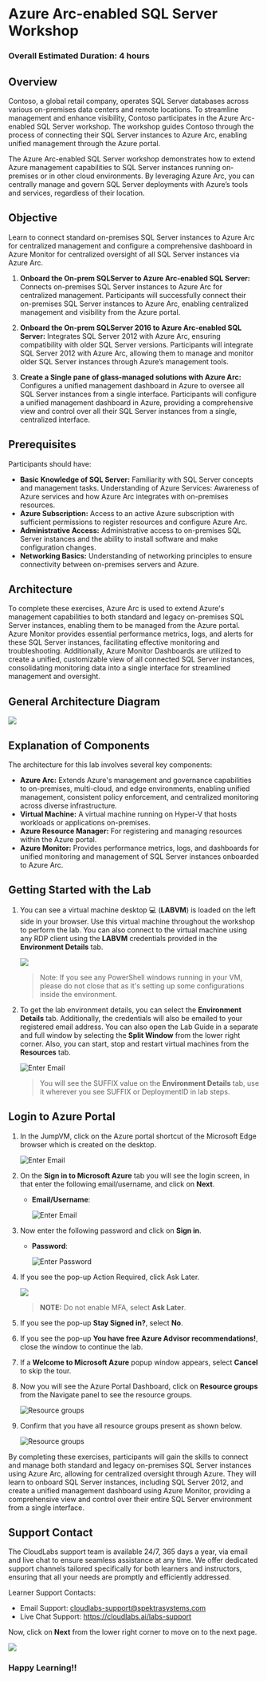 # Azure Arc-enabled SQL Server Workshop

### Overall Estimated Duration: 4 hours

## Overview

Contoso, a global retail company, operates SQL Server databases across various on-premises data centers and remote locations. To streamline management and enhance visibility, Contoso participates in the Azure Arc-enabled SQL Server workshop. The workshop guides Contoso through the process of connecting their SQL Server instances to Azure Arc, enabling unified management through the Azure portal.

The Azure Arc-enabled SQL Server workshop demonstrates how to extend Azure management capabilities to SQL Server instances running on-premises or in other cloud environments. By leveraging Azure Arc, you can centrally manage and govern SQL Server deployments with Azure’s tools and services, regardless of their location.

## Objective

Learn to connect standard on-premises SQL Server instances to Azure Arc for centralized management and configure a comprehensive dashboard in Azure Monitor for centralized oversight of all SQL Server instances via Azure Arc.

1. **Onboard the On-prem SQLServer to Azure Arc-enabled SQL Server:** Connects on-premises SQL Server instances to Azure Arc for centralized management. Participants will successfully connect their on-premises SQL Server instances to Azure Arc, enabling centralized management and visibility from the Azure portal.

1. **Onboard the On-prem SQLServer 2016 to Azure Arc-enabled SQL Server:** Integrates SQL Server 2012 with Azure Arc, ensuring compatibility with older SQL Server versions. Participants will integrate SQL Server 2012 with Azure Arc, allowing them to manage and monitor older SQL Server instances through Azure’s management tools.

1. **Create a Single pane of glass-managed solutions with Azure Arc:** Configures a unified management dashboard in Azure to oversee all SQL Server instances from a single interface. Participants will configure a unified management dashboard in Azure, providing a comprehensive view and control over all their SQL Server instances from a single, centralized interface.

## Prerequisites

Participants should have:

- **Basic Knowledge of SQL Server:** Familiarity with SQL Server concepts and management tasks.
Understanding of Azure Services: Awareness of Azure services and how Azure Arc integrates with on-premises resources.
- **Azure Subscription:** Access to an active Azure subscription with sufficient permissions to register resources and configure Azure Arc.
- **Administrative Access:** Administrative access to on-premises SQL Server instances and the ability to install software and make configuration changes.
- **Networking Basics:** Understanding of networking principles to ensure connectivity between on-premises servers and Azure.

## Architecture

To complete these exercises, Azure Arc is used to extend Azure's management capabilities to both standard and legacy on-premises SQL Server instances, enabling them to be managed from the Azure portal. Azure Monitor provides essential performance metrics, logs, and alerts for these SQL Server instances, facilitating effective monitoring and troubleshooting. Additionally, Azure Monitor Dashboards are utilized to create a unified, customizable view of all connected SQL Server instances, consolidating monitoring data into a single interface for streamlined management and oversight.

## General Architecture Diagram

![](media/azure-arc-arch-diagram.png) 

## Explanation of Components

The architecture for this lab involves several key components:

- **Azure Arc:** Extends Azure's management and governance capabilities to on-premises, multi-cloud, and edge environments, enabling unified management, consistent policy enforcement, and centralized monitoring across diverse infrastructure.
- **Virtual Machine:** A virtual machine running on Hyper-V that hosts workloads or applications on-premises.
- **Azure Resource Manager:** For registering and managing resources within the Azure portal.
- **Azure Monitor:** Provides performance metrics, logs, and dashboards for unified monitoring and management of SQL Server instances onboarded to Azure Arc.

## Getting Started with the Lab

1. You can see a virtual machine desktop 💻 (**LABVM**) is loaded on the left side in your browser. Use this virtual machine throughout the workshop to perform the lab. You can also connect to the virtual machine using any RDP client using the **LABVM** credentials provided in the **Environment Details** tab.

   ![](media/sqlarcLABVM.png) 
   
   >Note: If you see any PowerShell windows running in your VM, please do not close that as it's setting up some configurations inside the environment.
 
1. To get the lab environment details, you can select the **Environment Details** tab. Additionally, the credentials will also be emailed to your registered email address. You can also open the Lab Guide in a separate and full window by selecting the **Split Window** from the lower right corner. Also, you can start, stop and restart virtual machines from the **Resources** tab.

   ![](media/getstartpage02.png "Enter Email")
 
   > You will see the SUFFIX value on the **Environment Details** tab, use it wherever you see SUFFIX or DeploymentID in lab steps.
 
## Login to Azure Portal

1. In the JumpVM, click on the Azure portal shortcut of the Microsoft Edge browser which is created on the desktop.

   ![](media/getstartpage03.png "Enter Email")
   
1. On the **Sign in to Microsoft Azure** tab you will see the login screen, in that enter the following email/username, and click on **Next**. 

   * **Email/Username**: <inject key="AzureAdUserEmail"></inject>
   
      ![](media/getstartpage04.png "Enter Email")
     
1. Now enter the following password and click on **Sign in**.
   
   * **Password**: <inject key="AzureAdUserPassword"></inject>
   
      ![](media/getstartpage05.png "Enter Password")

1. If you see the pop-up Action Required, click Ask Later.

   ![](media/asklater.png)

   >**NOTE:** Do not enable MFA, select **Ask Later**.
     
1. If you see the pop-up **Stay Signed in?**, select **No**.

1. If you see the pop-up **You have free Azure Advisor recommendations!**, close the window to continue the lab.

1. If a **Welcome to Microsoft Azure** popup window appears, select **Cancel** to skip the tour.
   
1. Now you will see the Azure Portal Dashboard, click on **Resource groups** from the Navigate panel to see the resource groups.

   ![](media/select-rg.png "Resource groups")
   
1. Confirm that you have all resource groups present as shown below.

   ![](media/sql-arc-rgs.png "Resource groups")
   
By completing these exercises, participants will gain the skills to connect and manage both standard and legacy on-premises SQL Server instances using Azure Arc, allowing for centralized oversight through Azure. They will learn to onboard SQL Server instances, including SQL Server 2012, and create a unified management dashboard using Azure Monitor, providing a comprehensive view and control over their entire SQL Server environment from a single interface.

## Support Contact
 
The CloudLabs support team is available 24/7, 365 days a year, via email and live chat to ensure seamless assistance at any time. We offer dedicated support channels tailored specifically for both learners and instructors, ensuring that all your needs are promptly and efficiently addressed.

Learner Support Contacts:
- Email Support: cloudlabs-support@spektrasystems.com
- Live Chat Support: https://cloudlabs.ai/labs-support

Now, click on **Next** from the lower right corner to move on to the next page.

![](media/lab-next.png)

### Happy Learning!!
